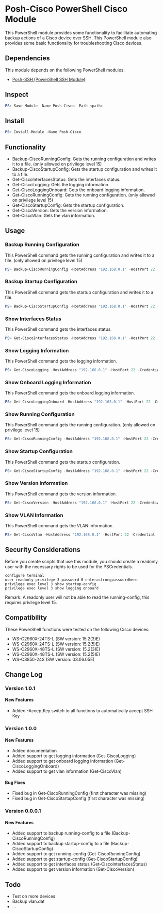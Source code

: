 # Posh-Cisco PowerShell Cisco Module

This PowerShell module provides some functionality to facilitate automating backup actions of a Cisco device over SSH. This PowerShell module also provides some basic functionality for troubleshooting Cisco devices.

## Dependencies

This module depends on the following PowerShell modules:

* [Posh-SSH (PowerShell SSH Module)](https://www.powershellgallery.com/packages/Posh-SSH "Posh-SSH PowerShell SSH Module") 

## Inspect

```PowerShell
PS> Save-Module -Name Posh-Cisco -Path <path>
```

## Install

```PowerShell
PS> Install-Module -Name Posh-Cisco
```

## Functionality

* Backup-CiscoRunningConfig: Gets the running configuration and writes it to a file. (only allowed on privilege level 15)
* Backup-CiscoStartupConfig: Gets the startup configuration and writes it to a file.
* Get-CiscoInterfacesStatus: Gets the interfaces status.
* Get-CiscoLogging: Gets the logging information.
* Get-CiscoLoggingOnboard: Gets the onboard logging information.
* Get-CiscoRunningConfig: Gets the running configuration. (only allowed on privilege level 15)
* Get-CiscoStartupConfig: Gets the startup configuration.
* Get-CiscoVersion: Gets the version information.
* Get-CiscoVlan: Gets the vlan information.

## Usage

### Backup Running Configuration

This PowerShell command gets the running configuration and writes it to a file. (only allowed on privilege level 15)

```PowerShell
PS> Backup-CiscoRunningConfig -HostAddress "192.168.0.1" -HostPort 22 -Credential (Get-Credential) -AcceptKey -FilePath "$([Environment]::GetFolderPath(“MyDocuments”))\running-config.txt"
```

### Backup Startup Configuration

This PowerShell command gets the startup configuration and writes it to a file.
```PowerShell
PS> Backup-CiscoStartupConfig -HostAddress "192.168.0.1" -HostPort 22 -Credential (Get-Credential) -AcceptKey -FilePath "$([Environment]::GetFolderPath(“MyDocuments”))\startup-config.txt"
```

### Show Interfaces Status

This PowerShell command gets the interfaces status.
```PowerShell
PS> Get-CiscoInterfacesStatus -HostAddress "192.168.0.1" -HostPort 22 -Credential (Get-Credential) -AcceptKey
```

### Show Logging Information

This PowerShell command gets the logging information.
```PowerShell
PS> Get-CiscoLogging -HostAddress "192.168.0.1" -HostPort 22 -Credential (Get-Credential) -AcceptKey
```

### Show Onboard Logging Information

This PowerShell command gets the onboard logging information. 
```PowerShell
PS> Get-CiscoLoggingOnboard -HostAddress "192.168.0.1" -HostPort 22 -Credential (Get-Credential) -AcceptKey
```

### Show Running Configuration

This PowerShell command gets the running configuration. (only allowed on privilege level 15)
```PowerShell
PS> Get-CiscoRunningConfig -HostAddress "192.168.0.1" -HostPort 22 -Credential (Get-Credential) -AcceptKey
```

### Show Startup Configuration

This PowerShell command gets the startup configuration.
```PowerShell
PS> Get-CiscoStartupConfig -HostAddress "192.168.0.1" -HostPort 22 -Credential (Get-Credential) -AcceptKey
```

### Show Version Information

This PowerShell command gets the version information.
```PowerShell
PS> Get-CiscoVersion -HostAddress "192.168.0.1" -HostPort 22 -Credential (Get-Credential) -AcceptKey
```

### Show VLAN Information

This PowerShell command gets the VLAN information.
```PowerShell
PS> Get-CiscoVlan -HostAddress "192.168.0.1" -HostPort 22 -Credential (Get-Credential) -AcceptKey
```

## Security Considerations

Before you create scripts that use this module, you should create a readonly user with the necessary rights to be used for the PSCredentials.

```
configure terminal
user readonly privilege 3 password 0 enterastrongpasswordhere
privilege exec level 3 show startup-config
privilege exec level 3 show logging onboard
```
Remark: A readonly user will not be able to read the running-config, this requires privilege level 15.

## Compatibility

These PowerShell functions were tested on the following Cisco devices:

* WS-C2960X-24TS-L (SW version: 15.2(3)E)
* WS-C2960X-24TS-L (SW version: 15.2(5)E)
* WS-C2960X-48TS-L (SW version: 15.2(3)E)
* WS-C2960X-48TS-L (SW version: 15.2(5)E)
* WS-C3850-24S (SW version: 03.06.05E)

## Change Log

### Version 1.0.1

#### New Features

* Added -AcceptKey switch to all functions to automatically accept SSH Key

### Version 1.0.0

#### New Features

* Added documentation
* Added support to get logging information (Get-CiscoLogging)
* Added support to get onboard logging information (Get-CiscoLoggingOnboard)
* Added support to get vlan information (Get-CiscoVlan)

#### Bug Fixes

* Fixed bug in Get-CiscoRunningConfig (first character was missing)
* Fixed bug in Get-CiscoStartupConfig (first character was missing)

### Version 0.0.0.1

#### New Features

* Added support to backup running-config to a file (Backup-CiscoRunningConfig)
* Added support to backup startup-config to a file (Backup-CiscoStartupConfig)
* Added support to get running-config (Get-CiscoRunningConfig)
* Added support to get startup-config (Get-CiscoStartupConfig)
* Added support to get interfaces status (Get-CiscoInterfacesStatus)
* Added support to get version information (Get-CiscoVersion)

## Todo

* Test on more devices
* Backup vlan.dat
* ...

